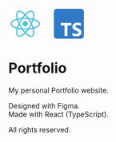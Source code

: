 <p align="left">
    <img src="public/react-logo.png" height="60px" style="margin-right: 20px" alt="React logo"/>
    <img src="public/ts-logo.png" width="auto" height="60px" alt="TypeScript Logo"/>
</p>

# Portfolio
My personal Portfolio website.

Designed with Figma.  
Made with React (TypeScript). 

All rights reserved.
